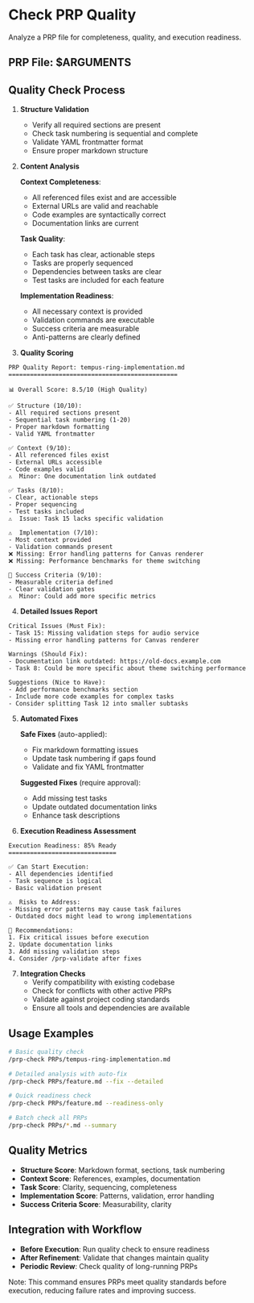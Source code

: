 # Check PRP Quality

Analyze a PRP file for completeness, quality, and execution readiness.

## PRP File: $ARGUMENTS

## Quality Check Process

1. **Structure Validation**
   - Verify all required sections are present
   - Check task numbering is sequential and complete
   - Validate YAML frontmatter format
   - Ensure proper markdown structure

2. **Content Analysis**

   **Context Completeness**:
   - All referenced files exist and are accessible
   - External URLs are valid and reachable
   - Code examples are syntactically correct
   - Documentation links are current

   **Task Quality**:
   - Each task has clear, actionable steps
   - Tasks are properly sequenced
   - Dependencies between tasks are clear
   - Test tasks are included for each feature

   **Implementation Readiness**:
   - All necessary context is provided
   - Validation commands are executable
   - Success criteria are measurable
   - Anti-patterns are clearly defined

3. **Quality Scoring**

```
PRP Quality Report: tempus-ring-implementation.md
===============================================

📊 Overall Score: 8.5/10 (High Quality)

✅ Structure (10/10):
- All required sections present
- Sequential task numbering (1-20)
- Proper markdown formatting
- Valid YAML frontmatter

✅ Context (9/10):
- All referenced files exist
- External URLs accessible
- Code examples valid
⚠️  Minor: One documentation link outdated

✅ Tasks (8/10):
- Clear, actionable steps
- Proper sequencing
- Test tasks included
⚠️  Issue: Task 15 lacks specific validation

⚠️  Implementation (7/10):
- Most context provided
- Validation commands present
❌ Missing: Error handling patterns for Canvas renderer
❌ Missing: Performance benchmarks for theme switching

🎯 Success Criteria (9/10):
- Measurable criteria defined
- Clear validation gates
⚠️  Minor: Could add more specific metrics
```

4. **Detailed Issues Report**

```
Critical Issues (Must Fix):
- Task 15: Missing validation steps for audio service
- Missing error handling patterns for Canvas renderer

Warnings (Should Fix):
- Documentation link outdated: https://old-docs.example.com
- Task 8: Could be more specific about theme switching performance

Suggestions (Nice to Have):
- Add performance benchmarks section
- Include more code examples for complex tasks
- Consider splitting Task 12 into smaller subtasks
```

5. **Automated Fixes**

   **Safe Fixes** (auto-applied):
   - Fix markdown formatting issues
   - Update task numbering if gaps found
   - Validate and fix YAML frontmatter

   **Suggested Fixes** (require approval):
   - Add missing test tasks
   - Update outdated documentation links
   - Enhance task descriptions

6. **Execution Readiness Assessment**

```
Execution Readiness: 85% Ready
==============================

✅ Can Start Execution:
- All dependencies identified
- Task sequence is logical
- Basic validation present

⚠️  Risks to Address:
- Missing error patterns may cause task failures
- Outdated docs might lead to wrong implementations

🚀 Recommendations:
1. Fix critical issues before execution
2. Update documentation links
3. Add missing validation steps
4. Consider /prp-validate after fixes
```

7. **Integration Checks**
   - Verify compatibility with existing codebase
   - Check for conflicts with other active PRPs
   - Validate against project coding standards
   - Ensure all tools and dependencies are available

## Usage Examples

```bash
# Basic quality check
/prp-check PRPs/tempus-ring-implementation.md

# Detailed analysis with auto-fix
/prp-check PRPs/feature.md --fix --detailed

# Quick readiness check
/prp-check PRPs/feature.md --readiness-only

# Batch check all PRPs
/prp-check PRPs/*.md --summary
```

## Quality Metrics

- **Structure Score**: Markdown format, sections, task numbering
- **Context Score**: References, examples, documentation
- **Task Score**: Clarity, sequencing, completeness
- **Implementation Score**: Patterns, validation, error handling
- **Success Criteria Score**: Measurability, clarity

## Integration with Workflow

- **Before Execution**: Run quality check to ensure readiness
- **After Refinement**: Validate that changes maintain quality
- **Periodic Review**: Check quality of long-running PRPs

Note: This command ensures PRPs meet quality standards before execution, reducing failure rates and improving success.
